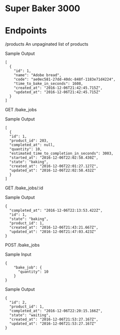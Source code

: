 # Super Baker 3000

# Endpoints

/products
An unpaginated list of products

Sample Output
```
[
  {
    "id": 1,
    "name": "Adobe bread",
    "code": "ae0ec581-27dd-40dc-848f-1183e71d4224",
    "time_to_bake_in_seconds": 1608,
    "created_at": "2016-12-06T21:42:45.715Z",
    "updated_at": "2016-12-06T21:42:45.715Z"
  }
]
```


GET /bake_jobs

Sample Output
```
[
  {
  "id": 1,
  "product_id": 203,
  "completed_at": null,
  "quantity": 10,
  "estimated_time_to_completion_in_seconds": 3003,
  "started_at": "2016-12-06T22:02:58.430Z",
  "state": "baking",
  "created_at": "2016-12-06T22:01:27.127Z",
  "updated_at": "2016-12-06T22:02:58.432Z"
  }
]

```

GET /bake_jobs/:id

Sample Output
```
{
  "completed_at": "2016-12-06T22:13:53.422Z",
  "id": 1,
  "state": "baking",
  "product_id": 1,
  "created_at": "2016-12-06T21:43:21.667Z",
  "updated_at": "2016-12-06T21:47:03.423Z"
}

```


POST /bake_jobs

Sample Input
```
{
	"bake_job": {
	  "quantity": 10
	}
}
```

Sample Output
```
{
  "id": 2,
  "product_id": 1,
  "completed_at": "2016-12-06T22:20:15.166Z",
  "state": "waiting",
  "created_at": "2016-12-06T21:53:27.167Z",
  "updated_at": "2016-12-06T21:53:27.167Z"
}

```
